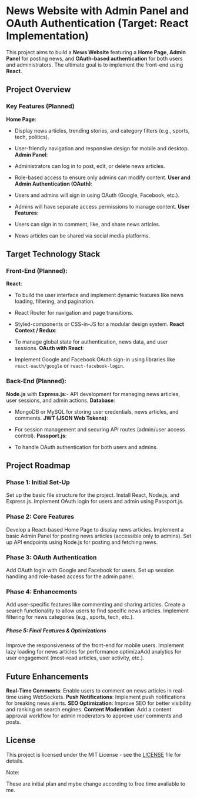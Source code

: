 # News Website with Admin Panel and OAuth Authentication (Target: React Implementation)

This project aims to build a **News Website** featuring a **Home Page**, **Admin Panel** for posting news, and **OAuth-based authentication** for both users and administrators. The ultimate goal is to implement the front-end using **React**.

## Project Overview

### Key Features (Planned)

**Home Page**:

- Display news articles, trending stories, and category filters (e.g., sports, tech, politics).
- User-friendly navigation and responsive design for mobile and desktop.
**Admin Panel**:

- Administrators can log in to post, edit, or delete news articles.
- Role-based access to ensure only admins can modify content.
**User and Admin Authentication (OAuth)**:

- Users and admins will sign in using OAuth (Google, Facebook, etc.).
- Admins will have separate access permissions to manage content.
**User Features**:

- Users can sign in to comment, like, and share news articles.
- News articles can be shared via social media platforms.

## Target Technology Stack

### Front-End (Planned):

**React**:

- To build the user interface and implement dynamic features like news loading, filtering, and pagination.
- React Router for navigation and page transitions.
- Styled-components or CSS-in-JS for a modular design system.
**React Context / Redux**:

- To manage global state for authentication, news data, and user sessions.
**OAuth with React**:

- Implement Google and Facebook OAuth sign-in using libraries like `react-oauth/google` or `react-facebook-login`.

### Back-End (Planned):

**Node.js** with **Express.js**:- API development for managing news articles, user sessions, and admin actions.
**Database**:

- MongoDB or MySQL for storing user credentials, news articles, and comments.
**JWT (JSON Web Tokens)**:

- For session management and securing API routes (admin/user access control).
**Passport.js**:

- To handle OAuth authentication for both users and admins.

## Project Roadmap

### Phase 1: Initial Set-Up

Set up the basic file structure for the project.
Install React, Node.js, and Express.js.
Implement OAuth login for users and admin using Passport.js.

### Phase 2: Core Features

Develop a React-based Home Page to display news articles.
Implement a basic Admin Panel for posting news articles (accessible only to admins).
Set up API endpoints using Node.js for posting and fetching news.

### Phase 3: OAuth Authentication

Add OAuth login with Google and Facebook for users.
Set up session handling and role-based access for the admin panel.

### Phase 4: Enhancements

Add user-specific features like commenting and sharing articles.
Create a search functionality to allow users to find specific news articles.
Implement filtering for news categories (e.g., sports, tech, etc.).

##### Phase 5: Final Features & Optimizations

Improve the responsiveness of the front-end for mobile users.
Implement lazy loading for news articles for performance optimizaAdd analytics for user engagement (most-read articles, user activity, etc.).


## Future Enhancements

**Real-Time Comments**: Enable users to comment on news articles in real-time using WebSockets.
**Push Notifications**: Implement push notifications for breaking news alerts.
**SEO Optimization**: Improve SEO for better visibility and ranking on search engines.
**Content Moderation**: Add a content approval workflow for admin moderators to approve user comments and posts.

## License

This project is licensed under the MIT License - see the [LICENSE](LICENSE) file for details.

Note: 

These are initial plan and mybe change according to free time avaliable to me.
